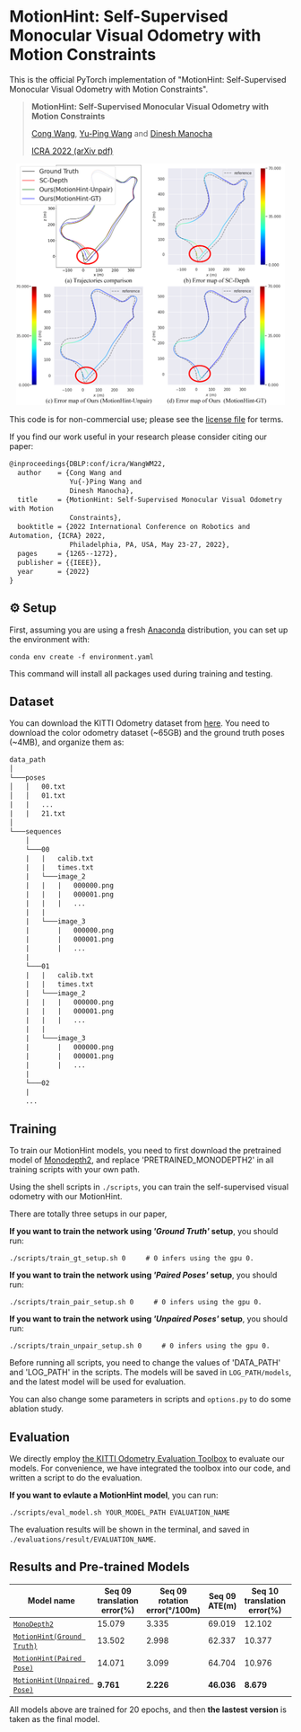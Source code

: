 # MotionHint: Self-Supervised Monocular Visual Odometry with Motion Constraints

This is the official PyTorch implementation of "MotionHint: Self-Supervised Monocular Visual Odometry with Motion Constraints".

> **MotionHint: Self-Supervised Monocular Visual Odometry with Motion Constraints**
>
> [Cong Wang](https://scholar.google.com/citations?user=0gSn6sgAAAAJ&hl=en), [Yu-Ping Wang](https://scholar.google.com/citations?user=S41MwX0AAAAJ&hl=en) and [Dinesh Manocha](https://scholar.google.com/citations?user=X08l_4IAAAAJ&hl=en)
>
> [ICRA 2022 (arXiv pdf)](https://arxiv.org/abs/2109.06768)

<p align="center">
  <img src="assets/teaser.jpg" alt="quantitive results" width="480" />
</p>

This code is for non-commercial use; please see the [license file](LICENSE) for terms.

If you find our work useful in your research please consider citing our paper:

```
@inproceedings{DBLP:conf/icra/WangWM22,
  author    = {Cong Wang and
               Yu{-}Ping Wang and
               Dinesh Manocha},
  title     = {MotionHint: Self-Supervised Monocular Visual Odometry with Motion
               Constraints},
  booktitle = {2022 International Conference on Robotics and Automation, {ICRA} 2022,
               Philadelphia, PA, USA, May 23-27, 2022},
  pages     = {1265--1272},
  publisher = {{IEEE}},
  year      = {2022}
}
```

## ⚙️ Setup

First, assuming you are using a fresh [Anaconda](https://www.anaconda.com/download/) distribution, you can set up the environment with:
```shell
conda env create -f environment.yaml
```

This command will install all packages used during training and testing.

## Dataset

You can download the KITTI Odometry dataset from [here](http://www.cvlibs.net/datasets/kitti/eval_odometry.php).
You need to download the color odometry dataset (~65GB) and the ground truth poses (~4MB), and organize them as:

```
data_path
│
└───poses
│   │   00.txt
│   │   01.txt
|   |   ...
|   |   21.txt
│   
└───sequences
    │   
    └───00
    |   |   calib.txt
    |   |   times.txt
    |   └───image_2
    |   |   |   000000.png
    |   |   |   000001.png
    |   |   |   ...
    |   |      
    |   └───image_3
    |       |   000000.png
    |       |   000001.png
    |       |   ...
    |   
    └───01
    |   |   calib.txt
    |   |   times.txt
    |   └───image_2
    |   |   |   000000.png
    |   |   |   000001.png
    |   |   |   ...
    |   |      
    |   └───image_3
    |       |   000000.png
    |       |   000001.png
    |       |   ...
    |
    └───02
    |
    ...
```

## Training

To train our MotionHint models, you need to first download the pretrained model of [Monodepth2](https://drive.google.com/drive/folders/1TwdYB8B3sB9NyWR9Q4eNVtOnQ1B4Fxu9?usp=sharing), and replace 'PRETRAINED_MONODEPTH2' in all training scripts with your own path.

Using the shell scripts in ```./scripts```, you can train the self-supervised visual odometry with our MotionHint.

There are totally three setups in our paper,

**If you want to train the network using *'Ground Truth'* setup**, you should run:
```shell
./scripts/train_gt_setup.sh 0     # 0 infers using the gpu 0.
```

**If you want to train the network using *'Paired Poses'* setup**, you should run:
```shell
./scripts/train_pair_setup.sh 0     # 0 infers using the gpu 0.
```

**If you want to train the network using *'Unpaired Poses'* setup**, you should run:
```shell
./scripts/train_unpair_setup.sh 0     # 0 infers using the gpu 0.
```

Before running all scripts, you need to change the values of 'DATA_PATH' and 'LOG_PATH' in the scripts. The models will be saved in ```LOG_PATH/models```, and the latest model will be used for evaluation.

You can also change some parameters in scripts and ```options.py``` to do some ablation study.

## Evaluation

We directly employ [the KITTI Odometry Evaluation Toolbox](https://github.com/Huangying-Zhan/kitti-odom-eval) to evaluate our models. For convenience, we have integrated the toolbox into our code, and written a script to do the evaluation.

**If you want to evlaute a MotionHint model**, you can run:
```shell
./scripts/eval_model.sh YOUR_MODEL_PATH EVALUATION_NAME
```
The evaluation results will be shown in the terminal, and saved in ```./evaluations/result/EVALUATION_NAME```.

## Results and Pre-trained Models

| Model name        | Seq 09 translation error(%) | Seq 09 rotation error(°/100m) | Seq 09 ATE(m) | Seq 10 translation error(%) | Seq 10 rotation error(°/100m) | Seq 10 ATE(m) | 
|------------------------|-------------------|--------------------------|-----------------|------|----------------|----|
| [`MonoDepth2`](https://drive.google.com/drive/folders/1TwdYB8B3sB9NyWR9Q4eNVtOnQ1B4Fxu9?usp=sharing)| 15.079 | 3.335 | 69.019 | 12.102 | 4.927 | 19.371 |
| [`MotionHint(Ground Truth)`](https://drive.google.com/drive/folders/1ubB-6U65VpAS3dAEUxgbdY1HFb3okvf7?usp=sharing) | 13.502 | 2.998 | 62.337 | 10.377 | 4.453 | 17.541 |
| [`MotionHint(Paired Pose)`](https://drive.google.com/drive/folders/15l1uqj_ooVYpoeh7p7NdCz92-ZdfijgC?usp=sharing) | 14.071 | 3.099 | 64.704 | 10.976 | 4.495 | 17.752 |
| [`MotionHint(Unpaired Pose)`](https://drive.google.com/drive/folders/19j6cJCxF9lIp-lFO3c0sk9IQwuxlGrZM?usp=sharing) | **9.761** | **2.226** | **46.036** | **8.679** | **3.334** | **13.282** |

All models above are trained for 20 epochs, and then **the lastest version** is taken as the final model.
